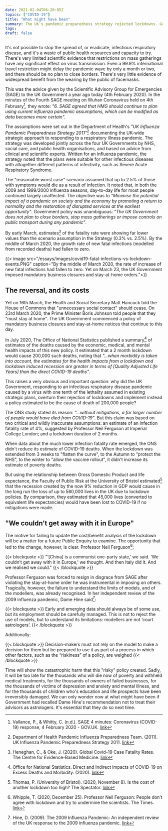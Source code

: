 ```yaml
---
date: 2021-02-04T06:20:05Z
topics: ["COVID-19"]
title: "What might have been"
summary: The UK's pandemic preparedness strategy rejected lockdowns. Government says lockdown kills more people than COVID-19. What happened?
tags: 
draft: false
---
```


It's not possible to stop the spread of, or eradicate, infectious respiratory disease, and it's a waste of public health resources and capacity to try. There's very limited scientific evidence that restrictions on mass gatherings have any significant effect on virus transmission. Even a 99.9% international travel restriction might delay the pandemic wave by only a month or two, and there should be no plan to close borders. There's very little evidence of widespread benefit from the wearing by the public of facemasks.

This was the advice given by the Scientific Advisory Group for Emergencies (SAGE) to the UK Government a year ago today (4th February 2020). In the minutes of the Fourth SAGE meeting on Wuhan Coronavirus held on 4th February[^SAGE2020], they wrote: _"6. SAGE agreed that HMG should continue to plan using current influenza pandemic assumptions, which can be modified as data becomes more certain"._

The assumptions were set out in the Department of Health's *"UK Influenza Pandemic Preparedness Strategy 2011"*[^1] documenting the UK-wide strategic approach to responding to a respiratory illness pandemic. The strategy was developed jointly across the four UK Governments by NHS, social care, and public health organisations, and based on advice from clinical and scientific experts. Written for an influenza pandemic, the strategy noted that the plans were suitable for other infectious diseases with altogether different patterns of infectivity, such as Severe Acute Respiratory Syndrome.

The "reasonable worst case" scenario assumed that up to 2.5% of those with symptoms would die as a result of infection. It noted that, in both the 2009 and 1999/2000 influenza seasons, day-to-day life for most people continued largely unaffected. The objective was to _"Minimise the potential impact of a pandemic on society and the economy by promoting a return to normality and the restoration of disrupted services at the earliest opportunity"_. Government policy was unambiguous: _"The UK Government does not plan to close borders, stop mass gatherings or impose controls on public transport during any pandemic"_.

By early March, estimates[^IFR] of the fatality rate were showing far lower values than the scenario assumption in the Strategy (0.3% vs. 2.5%). By the middle of March 2020, the growth rate of new fatal infections (modelled from recorded deaths) had fallen to zero. 

{{< image src="/essays/images/covid19-fatal-infections-vs-lockdown-events.PNG" caption="By the middle of March 2020, the rate of increase of new fatal infections had fallen to zero. Yet on March 23, the UK Government imposed mandatory business closures and stay-at-home orders.">}}

## The reversal, and its costs

Yet on 16th March, the Health and Social Secretary Matt Hancock told the House of Commons that "unnecessary social contact" should cease. On 23rd March 2020, the Prime Minister Boris Johnson told people that they "must stay at home". The UK Government commenced a policy of mandatory business closures and stay-at-home notices that continue to this day. 

In July 2020, The Office of National Statistics published a summary[^ONS2020] of estimates of the deaths caused by the economic, medical, and mental health impacts of this new policy. It estimated that a 2 month lockdown would cause 200,000 such deaths, noting that _"...when morbidity is taken into account, the estimates for the health impacts from a lockdown and lockdown induced recession are greater in terms of [Quality Adjusted Life Years] than the direct COVID-19 deaths"_. 

This raises a very obvious and important question: why did the UK Government, responding to an infectious respiratory disease pandemic caused by a virus with one tenth of the lethality assumed in existing strategic plans, overturn their rejection of lockdowns and implement instead a policy estimated to be the cause of death of 200,000 people? 

The ONS study stated its reason: _"...without mitigations, a far larger number of people would have died from COVID-19"_. But this claim was based on two critical and wildly inaccurate assumptions: an estimate of an infection fatality rate of 4%, suggested by Professor Neil Ferguson at Imperial College London; and a lockdown duration of 2 months.

When data about the much lower infection fatality rate emerged, the ONS didn't reduce its estimate of COVID-19 deaths. When the lockdown was extended from 3 weeks to "flatten the curve", to the Autumn to "protect the NHS", to the winter to "allow the vaccine rollout", it didn't increase its estimate of poverty deaths. 

But using the relationship between Gross Domestic Product and life expectance, the Faculty of Public Risk at the University of Bristol estimated[^Thomas2020] that the recession created by the now 9% reduction in GDP would cause in the long run the loss of up to 560,000 lives in the UK due to lockdown policies. By comparison, they estimated that 45,000 lives (converted to equivalent life expectancies) would have been lost to COVID-19 if no mitigations were made.

## "We couldn’t get away with it in Europe"

The motive for failing to update the cost/benefit analysis of the lockdown will be a matter for a future Public Enquiry to examine. The opportunity that led to the change, however, is clear.  Professor Neil Ferguson[^Times2020]:

{{< blockquote >}}
"‘[China] is a communist one-party state,’ we said. ‘We couldn’t get away with it in Europe,’ we thought. And then Italy did it. And we realised we could."
{{< /blockquote >}}

Professor Ferguson was forced to resign in disgrace from SAGE after violating the stay-at-home order he was instrumental in imposing on others. Tragically, however, the failure to understand the limits of models, and of the modellers, was already recognised. In her independent review of the 2009 influenza pandemic, Dame Hine said[^Hine2009]:

{{< blockquote >}}
Early and emerging data should always be of some use, but its employment should be carefully managed. This is not to reject the use of models, but to understand its limitations: modellers are not ‘court astrologers’.
{{< /blockquote >}}

Additionally:

{{< blockquote >}}
Decision-makers must not rely on the model to make a decision for them but be prepared to use it as part of a process in which other factors, such as the “riskiness” of a policy, are weighed
{{< /blockquote >}}

Time will show the catastrophic harm that this "risky" policy created. Sadly, it will be too late for the thousands who will die now of poverty and withheld medical treatments, for the thousands of owners of failed businesses, for the thousands of victims of depression and anxiety and mental illness, and for the thousands of children who's education and life prospects have been irreversibly damaged. We can only wonder now at what might have been if Government had recalled Dame Hine's recommendation not to treat their advisors as astrologers. It's essential that they do so next time.


[^SAGE2020]: Vallance, P., & Whitty, C. (n.d.). SAGE 4 minutes: Coronavirus (COVID-19) response, 4 February 2020 - GOV.UK. [link](https://www.gov.uk/government/publications/sage-minutes-coronavirus-covid-19-response-4-february-2020)

[^1]: Department of Health Pandemic Influenza Preparedness Team. (2011). UK Influenza Pandemic Preparedness Strategy 2011. [link](http://www.dh.gov.uk/prod_consum_dh/groups/dh_digitalassets/documents/digitalasset/dh_125346.pdf)

[^ONS2020]: Office for National Statistics. Direct and Indirect Impacts of COVID-19 on Excess Deaths and Morbidity. (2020). [link](https://assets.publishing.service.gov.uk/government/uploads/system/uploads/attachment_data/file/907616/s0650-direct-indirect-impacts-covid-19-excess-deaths-morbidity-sage-48.pdf)

[^IFR]: Heneghan, C., & Oke, J. (2020). Global Covid-19 Case Fatality Rates. The Centre for Evidence-Based Medicine. [link](https://www.cebm.net/covid-19/global-covid-19-case-fatality-rates/)

[^Thomas2020]: Thomas, P. (University of Bristol). (2020, November 8). Is the cost of another lockdown too high? The Spectator. [link](https://www.spectator.co.uk/article/is-the-cost-of-another-lockdown-too-high-)

[^Times2020]: Whipple, T. (2020, December 25). Professor Neil Ferguson: People don’t agree with lockdown and try to undermine the scientists. The Times. [link](https://www.thetimes.co.uk/article/people-don-t-agree-with-lockdown-and-try-to-undermine-the-scientists-gnms7mp98?--xx-meta=denied_for_visit%3D0%26visit_number%3D0%26visit_remaining%3D0%26visit_used%3D0&--xx-mvt-opted-out=false&--xx-uuid=762f4c2574553fddb3aa9d5f63794fb7&ni-statuscode=acsaz-307)

[^Hine2009]: Hine, D. (2009). The 2009 Influenza Pandemic: An independent review of the UK response to the 2009 influenza pandemic. [link](https://assets.publishing.service.gov.uk/government/uploads/system/uploads/attachment_data/file/61252/the2009influenzapandemic-review.pdf)